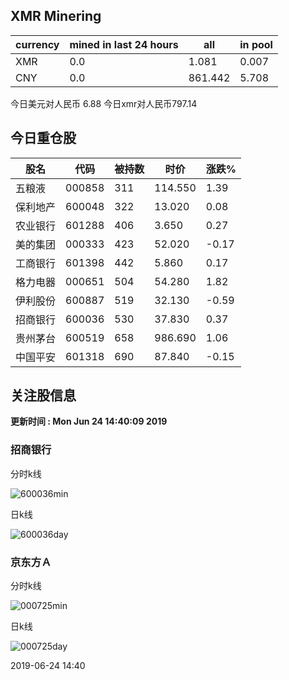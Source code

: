 ## XMR Minering

|currency|mined in last 24 hours|all|in pool|
|---|---|---|---|
|XMR|0.0|1.081|0.007|
|CNY|0.0|861.442|5.708|

今日美元对人民币 6.88	今日xmr对人民币797.14


## 今日重仓股 

|股名|代码|被持数|时价|涨跌%|
|---|---|---|---|---|
|五粮液|000858|311|114.550|1.39|
|保利地产|600048|322|13.020|0.08|
|农业银行|601288|406|3.650|0.27|
|美的集团|000333|423|52.020|-0.17|
|工商银行|601398|442|5.860|0.17|
|格力电器|000651|504|54.280|1.82|
|伊利股份|600887|519|32.130|-0.59|
|招商银行|600036|530|37.830|0.37|
|贵州茅台|600519|658|986.690|1.06|
|中国平安|601318|690|87.840|-0.15|

## 关注股信息
**更新时间 : Mon Jun 24 14:40:09 2019**
### 招商银行 
分时k线

![600036min](http://image.sinajs.cn/newchart/min/n/sh600036.gif)

日k线

![600036day](http://image.sinajs.cn/newchart/daily/n/sh600036.gif)

### 京东方Ａ 
分时k线

![000725min](http://image.sinajs.cn/newchart/min/n/sz000725.gif)

日k线

![000725day](http://image.sinajs.cn/newchart/daily/n/sz000725.gif)

2019-06-24 14:40